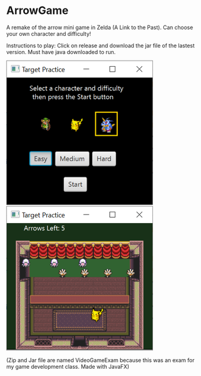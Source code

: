 # ArrowGame
A remake of the arrow mini game in Zelda (A Link to the Past). Can choose your own character and difficulty!

Instructions to play: Click on release and download the jar file of the lastest version. Must have java downloaded to run. 

![GamePlayScreenShot](https://github.com/AdamBadagliacco/ArrowGame/blob/master/ScreenShot1.PNG?raw=true) ![GamePlayScreenShot](https://github.com/AdamBadagliacco/ArrowGame/blob/master/ScreenShot2.PNG?raw=true)

(Zip and Jar file are named VideoGameExam because this was an exam for my game development class. Made with JavaFX)

